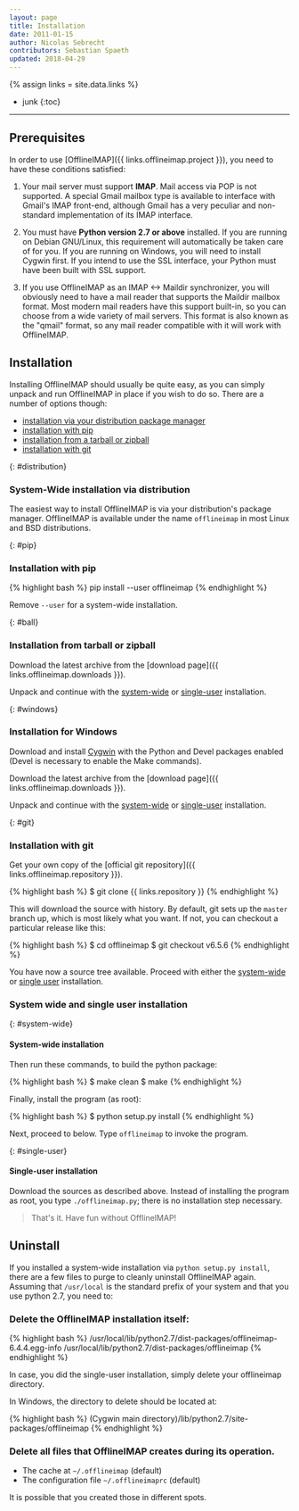 ```yaml
---
layout: page
title: Installation
date: 2011-01-15
author: Nicolas Sebrecht
contributors: Sebastian Spaeth
updated: 2018-04-29
---
```

{% assign links = site.data.links %}


* junk
{:toc}

---


## Prerequisites

In order to use [OfflineIMAP]({{ links.offlineimap.project }}), you need to have these conditions satisfied:

1. Your mail server must support **IMAP**. Mail access via POP is not supported. A special Gmail mailbox type is available to interface with Gmail's IMAP front-end, although Gmail has a very peculiar and non-standard implementation of its IMAP interface.

2. You must have **Python version 2.7 or above** installed.  If you are running on Debian GNU/Linux, this requirement will automatically be taken care of for you.  If you are running on Windows, you will need to install Cygwin first. If you intend to use the SSL interface, your Python must have been built with SSL support.

3. If you use OfflineIMAP as an IMAP <-> Maildir synchronizer, you will obviously need to have a mail reader that supports the Maildir mailbox format.  Most modern mail readers have this support built-in, so you can choose from a wide variety of mail servers.  This format is also known as the "qmail" format, so any mail reader compatible with it will work with OfflineIMAP.


## Installation

Installing OfflineIMAP should usually be quite easy, as you can simply unpack and run OfflineIMAP in place if you wish to do so. There are a number of options though:

- [installation via your distribution package manager](#distribution)
- [installation with pip](#pip)
- [installation from a tarball or zipball](#ball)
- [installation with git](#git)


{: #distribution}
### System-Wide installation via distribution

The easiest way to install OfflineIMAP is via your distribution's package manager. OfflineIMAP is available under the name `offlineimap` in most Linux and BSD distributions.


{: #pip}
### Installation with pip

{% highlight bash %}
pip install --user offlineimap
{% endhighlight %}

Remove `--user` for a system-wide installation.


{: #ball}
### Installation from tarball or zipball

Download the latest archive from the [download page]({{ links.offlineimap.downloads }}).

Unpack and continue with the [system-wide](#system-wide) or [single-user](#single-user) installation.


{: #windows}
### Installation for Windows

Download and install [Cygwin](https://cygwin.com/install.html) with the Python and Devel packages enabled (Devel is necessary to enable the Make commands).

Download the latest archive from the [download page]({{ links.offlineimap.downloads }}).

Unpack and continue with the [system-wide](#system-wide) or [single-user](#single-user) installation.

{: #git}
### Installation with git

Get your own copy of the [official git repository]({{ links.offlineimap.repository }}).

{% highlight bash %}
$ git clone {{ links.repository }}
{% endhighlight %}

This will download the source with history. By default, git sets up the `master` branch up, which is most likely what you want. If not, you can checkout a particular release like this:

{% highlight bash %}
$ cd offlineimap
$ git checkout v6.5.6
{% endhighlight %}

You have now a source tree available. Proceed with either the [system-wide](#system-wide) or [single user](#single-user) installation.


### System wide and single user installation

{: #system-wide}
#### System-wide installation

Then run these commands, to build the python package:

{% highlight bash %}
$ make clean
$ make
{% endhighlight %}

Finally, install the program (as root):

{% highlight bash %}
$ python setup.py install
{% endhighlight %}

Next, proceed to below.  Type `offlineimap` to invoke the program.


{: #single-user}
#### Single-user installation

Download the sources as described above. Instead of installing the program as root, you type `./offlineimap.py`; there is no installation step necessary.

> That's it. Have fun without OfflineIMAP!


## Uninstall

If you installed a system-wide installation via `python setup.py install`, there are a few files to purge to cleanly uninstall OfflineIMAP again. Assuming that `/usr/local` is the standard prefix of your system and that you use python 2.7, you need to:

### Delete the OfflineIMAP installation itself:

{% highlight bash %}
/usr/local/lib/python2.7/dist-packages/offlineimap-6.4.4.egg-info
/usr/local/lib/python2.7/dist-packages/offlineimap
{% endhighlight %}

In case, you did the single-user installation, simply delete your offlineimap directory.

In Windows, the directory to delete should be located at:

{% highlight bash %}
(Cygwin main directory)/lib/python2.7/site-packages/offlineimap
{% endhighlight %}

### Delete all files that OfflineIMAP creates during its operation.

- The cache at `~/.offlineimap` (default)
- The configuration file `~/.offlineimaprc` (default)

It is possible that you created those in different spots.


<!--
vim: ts=2 expandtab
-->
